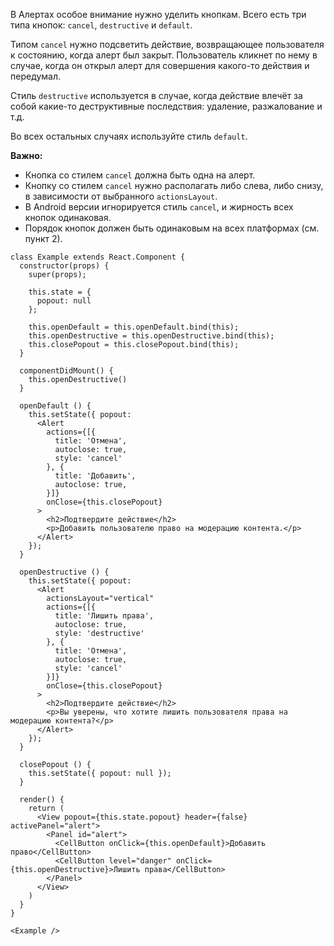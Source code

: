 В Алертах особое внимание нужно уделить кнопкам. Всего есть три типа кнопок:
`cancel`, `destructive` и `default`.

Типом `cancel` нужно подсветить действие, возвращающее пользователя к
состоянию, когда алерт был закрыт. Пользователь кликнет по нему в случае, когда он открыл алерт для
совершения какого-то действия и передумал.

Стиль `destructive` используется в случае, когда действие влечёт за собой какие-то деструктивные последствия:
удаление, разжалование и т.д.

Во всех остальных случаях используйте стиль `default`.

**Важно:**

* Кнопка со стилем `cancel` должна быть одна на алерт.
* Кнопку со стилем `cancel` нужно располагать либо слева, либо снизу, в зависимости от выбранного
`actionsLayout`.
* В Android версии игнорируется стиль `cancel`, и жирность всех кнопок одинаковая.
* Порядок кнопок должен быть одинаковым на всех платформах (см. пункт 2).

```
class Example extends React.Component {
  constructor(props) {
    super(props);

    this.state = {
      popout: null
    };

    this.openDefault = this.openDefault.bind(this);
    this.openDestructive = this.openDestructive.bind(this);
    this.closePopout = this.closePopout.bind(this);
  }

  componentDidMount() {
    this.openDestructive()
  }

  openDefault () {
    this.setState({ popout:
      <Alert
        actions={[{
          title: 'Отмена',
          autoclose: true,
          style: 'cancel'
        }, {
          title: 'Добавить',
          autoclose: true,
        }]}
        onClose={this.closePopout}
      >
        <h2>Подтвердите действие</h2>
        <p>Добавить пользователю право на модерацию контента.</p>
      </Alert>
    });
  }

  openDestructive () {
    this.setState({ popout:
      <Alert
        actionsLayout="vertical"
        actions={[{
          title: 'Лишить права',
          autoclose: true,
          style: 'destructive'
        }, {
          title: 'Отмена',
          autoclose: true,
          style: 'cancel'
        }]}
        onClose={this.closePopout}
      >
        <h2>Подтвердите действие</h2>
        <p>Вы уверены, что хотите лишить пользователя права на модерацию контента?</p>
      </Alert>
    });
  }

  closePopout () {
    this.setState({ popout: null });
  }

  render() {
    return (
      <View popout={this.state.popout} header={false} activePanel="alert">
        <Panel id="alert">
          <CellButton onClick={this.openDefault}>Добавить право</CellButton>
          <CellButton level="danger" onClick={this.openDestructive}>Лишить права</CellButton>
        </Panel>
      </View>
    )
  }
}

<Example />
```
